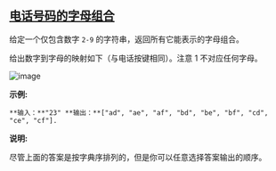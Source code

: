 ## [电话号码的字母组合](https://leetcode-cn.com/problems/letter-combinations-of-a-phone-number/)

给定一个仅包含数字 `2-9` 的字符串，返回所有它能表示的字母组合。

给出数字到字母的映射如下（与电话按键相同）。注意 1 不对应任何字母。

![image](https://assets.leetcode-cn.com/aliyun-lc-upload/original_images/17_telephone_keypad.png)

**示例:**

`**输入：**"23"
**输出：**["ad", "ae", "af", "bd", "be", "bf", "cd", "ce", "cf"].
`

**说明:**  

尽管上面的答案是按字典序排列的，但是你可以任意选择答案输出的顺序。